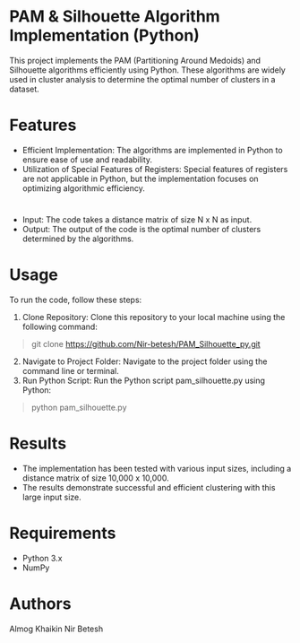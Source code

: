 # PAM & Silhouette Algorithm Implementation (Python)
This project implements the PAM (Partitioning Around Medoids) and Silhouette algorithms efficiently using Python. These algorithms are widely used in cluster analysis to determine the optimal number of clusters in a dataset.

# Features
* Efficient Implementation: The algorithms are implemented in Python to ensure ease of use and readability.
* Utilization of Special Features of Registers: Special features of registers are not applicable in Python, but the implementation focuses on optimizing algorithmic efficiency.
#
* Input: The code takes a distance matrix of size N x N as input.
* Output: The output of the code is the optimal number of clusters determined by the algorithms.

# Usage
To run the code, follow these steps:

1. Clone Repository: Clone this repository to your local machine using the following command:
> git clone https://github.com/Nir-betesh/PAM_Silhouette_py.git

2. Navigate to Project Folder: Navigate to the project folder using the command line or terminal.
3. Run Python Script: Run the Python script pam_silhouette.py using Python:
> python pam_silhouette.py

# Results
* The implementation has been tested with various input sizes, including a distance matrix of size 10,000 x 10,000.
* The results demonstrate successful and efficient clustering with this large input size.

# Requirements
* Python 3.x
* NumPy

# Authors
Almog Khaikin
Nir Betesh

